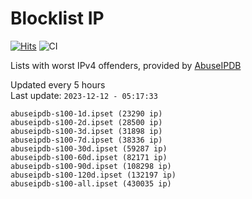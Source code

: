 # Blocklist IP

[![Hits](https://hits.seeyoufarm.com/api/count/incr/badge.svg?url=https%3A%2F%2Fgithub.com%2Fborestad%2Fblocklist-ip%2F&count_bg=%2379C83D&title_bg=%23555555&icon=&icon_color=%23E7E7E7&title=hits&edge_flat=false)](https://hits.seeyoufarm.com)  ![CI](https://img.shields.io/github/workflow/status/borestad/blocklist-ip/CI?style=flat-square)

Lists with worst IPv4 offenders, provided by [AbuseIPDB](https://www.abuseipdb.com/)

<!-- FOOTER-PLACEHOLDER -->
Updated every 5 hours<br>
Last update: `2023-12-12 - 05:17:33`
```
abuseipdb-s100-1d.ipset (23290 ip)
abuseipdb-s100-2d.ipset (28500 ip)
abuseipdb-s100-3d.ipset (31898 ip)
abuseipdb-s100-7d.ipset (38336 ip)
abuseipdb-s100-30d.ipset (59287 ip)
abuseipdb-s100-60d.ipset (82171 ip)
abuseipdb-s100-90d.ipset (108298 ip)
abuseipdb-s100-120d.ipset (132197 ip)
abuseipdb-s100-all.ipset (430035 ip)
```
